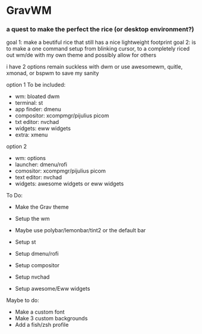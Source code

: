 # GravWM
### a quest to make the perfect the rice (or desktop environment?)


goal 1: make a beutiful rice that still has a nice lightweight footprint
goal 2: is to make a one command setup from blinking cursor, to a completely riced out wm/de with my own theme and possibly allow for others
 
i have 2 options
remain suckless with dwm or
use awesomewm, quitle, xmonad, or bspwm to save my sanity

option 1
To be included:
- wm: bloated dwm
- terminal: st
- app finder: dmenu
- compositor: xcompmgr/pijulius picom
- txt editor: nvchad
- widgets: eww widgets
- extra: xmenu

option 2
- wm: options
- launcher: dmenu/rofi
- comositor: xcompmgr/pijulius picom
- text editor: nvchad
- widgets: awesome widgets or eww widgets
 
To Do:
- Make the Grav theme
- Setup the wm
- Maybe use polybar/lemonbar/tint2 or the default bar
- Setup st 
- Setup dmenu/rofi
- Setup compositor

- Setup nvchad
- Setup awesome/Eww widgets

Maybe to do:
- Make a custom font
- Make 3 custom backgrounds
- Add a fish/zsh profile
